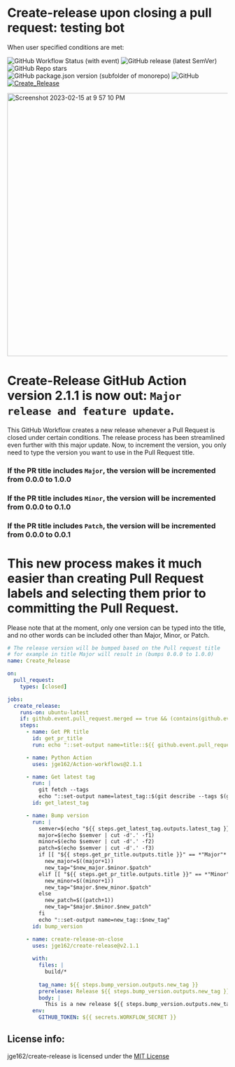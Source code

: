 # Create-release upon closing a pull request: testing bot                           
                   
When user specified conditions are met:  

![GitHub Workflow Status (with event)](https://img.shields.io/github/actions/workflow/status/jge162/Action-Workflows/create_release.yml)
![GitHub release (latest SemVer)](https://img.shields.io/github/v/release/jge162/create-release)
![GitHub Repo stars](https://img.shields.io/github/stars/jge162/create-release)
![GitHub package.json version (subfolder of monorepo)](https://img.shields.io/github/package-json/v/jge162/create-release?filename=package.json)
![GitHub](https://img.shields.io/github/license/jge162/create-release?color=purple)
[![Create_Release](https://github.com/jge162/create-release/actions/workflows/create_release.yml/badge.svg)](https://github.com/jge162/create-release/actions/workflows/create_release.yml)

<img width="600" alt="Screenshot 2023-02-15 at 9 57 10 PM" src="https://user-images.githubusercontent.com/31228460/219280855-90b2d767-cf8c-49e8-8226-269fa190b42e.png">

# Create-Release GitHub Action version 2.1.1 is now out: `Major release and feature update`. 

This GitHub Workflow creates a new release whenever a Pull Request is closed under certain conditions. 
The release process has been streamlined even further with this major update. Now, to increment the version, 
you only need to type the version you want to use in the Pull Request title.


### If the PR title includes `Major`, the version will be incremented from 0.0.0 to 1.0.0
### If the PR title includes `Minor`, the version will be incremented from 0.0.0 to 0.1.0 
### If the PR title includes `Patch`, the version will be incremented from 0.0.0 to 0.0.1 

# This new process makes it much easier than creating Pull Request labels and selecting them prior to committing the Pull Request.

Please note that at the moment, only one version can be typed into the title, 
and no other words can be included other than Major, Minor, or Patch.

```yaml
# The release version will be bumped based on the Pull request title 
# for example in title Major will result in (bumps 0.0.0 to 1.0.0)
name: Create_Release

on:
  pull_request:
    types: [closed]

jobs:
  create_release:
    runs-on: ubuntu-latest
    if: github.event.pull_request.merged == true && (contains(github.event.pull_request.title, 'Major') ||            contains(github.event.pull_request.title, 'Minor') || contains(github.event.pull_request.title, 'Patch')) && github.event.pull_request.user.login == 'jge162'
    steps:  
      - name: Get PR title
        id: get_pr_title
        run: echo "::set-output name=title::${{ github.event.pull_request.title }}"

      - name: Python Action
        uses: jge162/Action-workflows@2.1.1

      - name: Get latest tag
        run: |
          git fetch --tags
          echo "::set-output name=latest_tag::$(git describe --tags $(git rev-list --tags --max-count=1))"
        id: get_latest_tag

      - name: Bump version
        run: |
          semver=$(echo "${{ steps.get_latest_tag.outputs.latest_tag }}")
          major=$(echo $semver | cut -d'.' -f1)
          minor=$(echo $semver | cut -d'.' -f2)
          patch=$(echo $semver | cut -d'.' -f3)
          if [[ "${{ steps.get_pr_title.outputs.title }}" == *"Major"* ]]; then
            new_major=$((major+1))
            new_tag="$new_major.$minor.$patch"
          elif [[ "${{ steps.get_pr_title.outputs.title }}" == *"Minor"* ]]; then
            new_minor=$((minor+1))
            new_tag="$major.$new_minor.$patch"
          else
            new_patch=$((patch+1))
            new_tag="$major.$minor.$new_patch"
          fi
          echo "::set-output name=new_tag::$new_tag"
        id: bump_version

      - name: create-release-on-close
        uses: jge162/create-release@v2.1.1
  
        with:
          files: |
            build/*
            
          tag_name: ${{ steps.bump_version.outputs.new_tag }}
          prerelease: Release ${{ steps.bump_version.outputs.new_tag }}
          body: |
            This is a new release ${{ steps.bump_version.outputs.new_tag }} which will include the following changes: ${{ steps.get_pr_title.outputs.title }}
        env:
          GITHUB_TOKEN: ${{ secrets.WORKFLOW_SECRET }}
```

## License info:

jge162/create-release is licensed under the [MIT License](https://github.com/jge162/create-release/blob/main/LICENSE)
